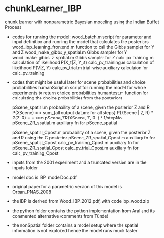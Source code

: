 # chunkLearner_IBP
chunk learner with nonparametric Bayesian modeling using the Indian Buffet Process

- codes for running the model:
    wood_batch.m                    script for parameter and input definition and running the model that calculates the posteriors
    wood_ibp_learning_frontend.m    function to call the Gibbs sampler for Y and Z
    wood_make_gibbs_y_spatial.m     Gibbs sampler for Y
    wood_make_gibbs_z_spatial.m     Gibbs sampler for Z
    calc_px_training.m              calculation of likelihood P(X_t|Z, Y_:t)
    calc_pv_training.m              calculation of likelihood P(V|Z, Y)
    calc_pv_trial.m                 trial-wise auxiliary calculaion for calc_pv_training

- codes that might be useful later for scene probabilities and choice probabilities
    humanScript.m                   script for running the model for whole experiments to return choice probabilities
    humantest.m                     function for calculating the choice probabilities from the posteriors

    pScene_spatial.m                probability of a scene, given the posterior Z and R 
                                    P(XScene) =
                                        = sum_{all output datum: for all steps} P(XScene | Z, R) * P(Z, R) =
                                        = sum pScene_ZR(XScene, Z, R..) * 1/stepNo
        pScene_ZR_spatial.m         auxiliary fn for pScene_spatial

    pScene_spatial_Cpost.m          probability of a scene, given the posterior Z and R using the C posterior 
        pScene_ZR_spatial_Cpost.m   auxiliary fn for pScene_spatial_Cpost
        calc_pv_training_Cpost.m    auxiliary fn for pScene_ZR_spatial_Cpost
        calc_pv_trial_Cpost.m       auxiliary fn for calc_pv_training_Cpost


- inputs from the 2001 experiment and a truncated version are in the inputs folder
- model doc is IBP_modelDoc.pdf
- original paper for a parametric version of this model is Orban_PNAS_2008
- the IBP is derived from Wood_IBP_2012.pdf, with code ibp_wood.zip

- the python folder contains the python implementation from Aral and its commented alternative (comments from Tünde)
- the nonSpatial folder contains a model setup where the spatial information is not exploited hence the model runs much faster 

